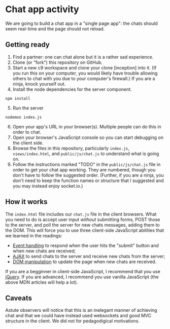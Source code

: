 # Chat app activity

We are going to build a chat app in a "single page app": the chats should seem real-time
and the page should not reload.

## Getting ready

1. Find a partner: one can chat alone but it is a rather sad experience.
2. Clone (or "fork") this repository on GitHub.
3. Start a new c9 workspace and clone your clone [inception] into it. (If you run this on your computer, you
would likely have trouble allowing others to chat with you due to your computer's firewall.) If you are a
ninja, knock yourself out.
4. Install the node dependencies for the server component.
```
npm install
```
5. Run the server
```
nodemon index.js
```
6. Open your app's URL in your browser(s). Multiple people can do this in order to chat.
7. Open your browser's JavaScript console so you can start debugging on the client side.
8. Browse the files in this repository, particularly `index.js`, `views/index.html`,
and `public/js/chat.js` to understand what is going on.
9. Follow the instructions marked "TODO" in the `public/js/chat.js` file in order to
get your chat app working. They are numbered, though you don't have to follow the
suggested order. (Further, if you are a ninja, you don't need to keep the function names
or structure that I suggested and you may instead enjoy socket.io.)

## How it works

The `index.html` file includes our `chat.js` file in the client browsers. What you need
to do is accept user input *without* submitting forms, POST those to the server, and 
poll the server for new chats messages, adding them to the DOM. This will force you to
use three client-side JavaScript abilities that we learned in the readings:

* [Event handling](https://developer.mozilla.org/en-US/docs/Web/API/Document_Object_Model/Events) to 
respond when the user hits the "submit" button and when new chats are received;
* [AJAX](https://developer.mozilla.org/en-US/docs/AJAX/Getting_Started) to send chats to the server
and receive new chats from the server;
* [DOM manipulation](https://developer.mozilla.org/en-US/docs/Web/API/Document_Object_Model/Introduction)
to update the page when new chats are received.

If you are a begginner in client-side JavaScript, I recommend that you use [jQuery](http://jqfundamentals.com/). If you
are advanced, I recommend you use vanilla JavaScript (the above MDN articles will help a lot).

## Caveats

Astute observers will notice that this is an inelegant manner of achieving chat and that 
we could have instead used websockets and good MVC structure in the client. We did not for
pedagodigical motivations.